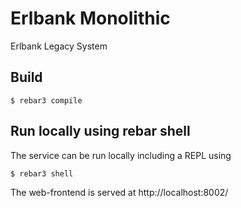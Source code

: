 # Erlbank Monolithic

Erlbank Legacy System

## Build

```
$ rebar3 compile
```


## Run locally using rebar shell

The service can be run locally including a REPL using

```
$ rebar3 shell
```

The web-frontend is served at http://localhost:8002/
